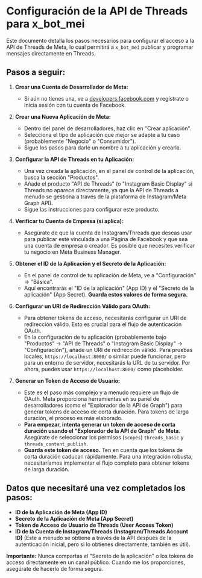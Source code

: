 # Configuración de la API de Threads para x_bot_mei

Este documento detalla los pasos necesarios para configurar el acceso a la API de Threads de Meta, lo cual permitirá a `x_bot_mei` publicar y programar mensajes directamente en Threads.

## Pasos a seguir:

1.  **Crear una Cuenta de Desarrollador de Meta:**
    *   Si aún no tienes una, ve a [developers.facebook.com](https://developers.facebook.com) y regístrate o inicia sesión con tu cuenta de Facebook.

2.  **Crear una Nueva Aplicación de Meta:**
    *   Dentro del panel de desarrolladores, haz clic en "Crear aplicación".
    *   Selecciona el tipo de aplicación que mejor se adapte a tu caso (probablemente "Negocio" o "Consumidor").
    *   Sigue los pasos para darle un nombre a tu aplicación y crearla.

3.  **Configurar la API de Threads en tu Aplicación:**
    *   Una vez creada la aplicación, en el panel de control de la aplicación, busca la sección "Productos".
    *   Añade el producto "API de Threads" (o "Instagram Basic Display" si Threads no aparece directamente, ya que la API de Threads a menudo se gestiona a través de la plataforma de Instagram/Meta Graph API).
    *   Sigue las instrucciones para configurar este producto.

4.  **Verificar tu Cuenta de Empresa (si aplica):**
    *   Asegúrate de que la cuenta de Instagram/Threads que deseas usar para publicar esté vinculada a una Página de Facebook y que sea una cuenta de empresa o creador. Es posible que necesites verificar tu negocio en Meta Business Manager.

5.  **Obtener el ID de la Aplicación y el Secreto de la Aplicación:**
    *   En el panel de control de tu aplicación de Meta, ve a "Configuración" -> "Básica".
    *   Aquí encontrarás el "ID de la aplicación" (App ID) y el "Secreto de la aplicación" (App Secret). **Guarda estos valores de forma segura.**

6.  **Configurar un URI de Redirección Válido para OAuth:**
    *   Para obtener tokens de acceso, necesitarás configurar un URI de redirección válido. Esto es crucial para el flujo de autenticación OAuth.
    *   En la configuración de tu aplicación (probablemente bajo "Productos" -> "API de Threads" o "Instagram Basic Display" -> "Configuración"), añade un URI de redirección válido. Para pruebas locales, `https://localhost:8000/` o similar puede funcionar, pero para un entorno de servidor, necesitarás la URL de tu servidor. Por ahora, puedes usar `https://localhost:8000/` como placeholder.

7.  **Generar un Token de Acceso de Usuario:**
    *   Este es el paso más complejo y a menudo requiere un flujo de OAuth. Meta proporciona herramientas en su panel de desarrolladores (como el "Explorador de la API de Graph") para generar tokens de acceso de corta duración. Para tokens de larga duración, el proceso es más elaborado.
    *   **Para empezar, intenta generar un token de acceso de corta duración usando el "Explorador de la API de Graph" de Meta.** Asegúrate de seleccionar los permisos (`scopes`) `threads_basic` y `threads_content_publish`.
    *   **Guarda este token de acceso.** Ten en cuenta que los tokens de corta duración caducan rápidamente. Para una integración robusta, necesitaríamos implementar el flujo completo para obtener tokens de larga duración.

## Datos que necesitaré una vez completados los pasos:

*   **ID de la Aplicación de Meta (App ID)**
*   **Secreto de la Aplicación de Meta (App Secret)**
*   **Token de Acceso de Usuario de Threads (User Access Token)**
*   **ID de la Cuenta de Instagram/Threads (Instagram/Threads Account ID)** (Este a menudo se obtiene a través de la API después de la autenticación inicial, pero si lo obtienes directamente, también es útil).

**Importante:** Nunca compartas el "Secreto de la aplicación" o los tokens de acceso directamente en un canal público. Cuando me los proporciones, asegúrate de hacerlo de forma segura.
